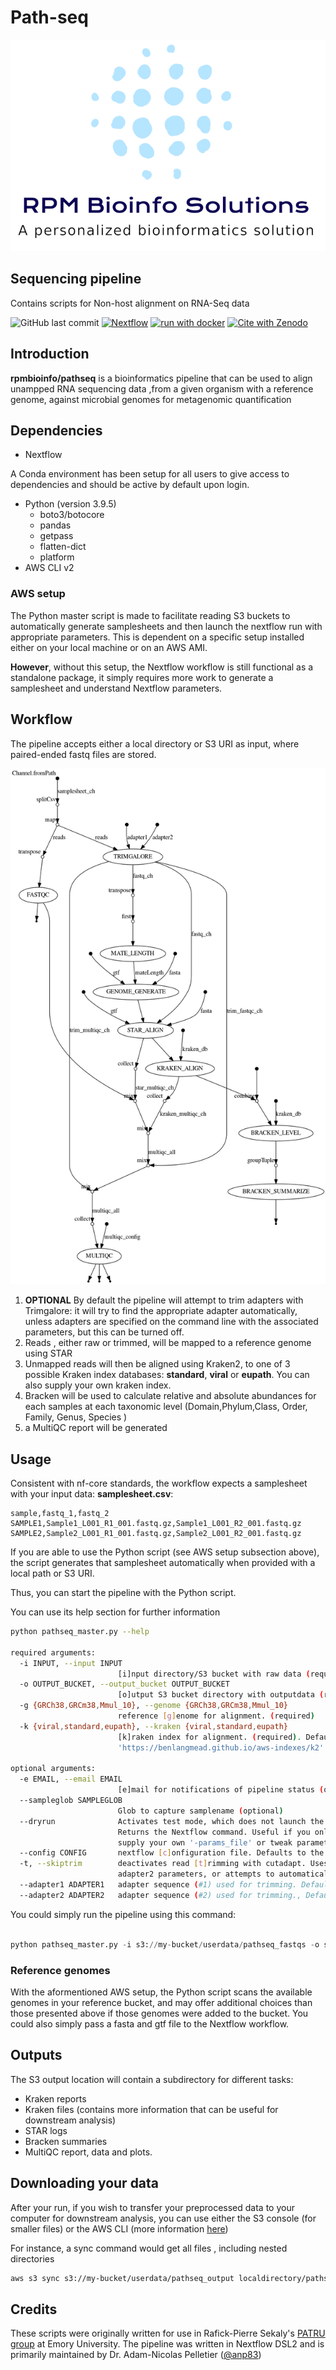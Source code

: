 

# Path-seq
![rpmbioinfo/pathseq log](docs/images/rpm_en_logo_lowres.jpg)

## Sequencing pipeline
Contains scripts for Non-host alignment on RNA-Seq data

<!-- badges: start -->
![GitHub last commit](https://img.shields.io/github/last-commit/rpmbioinfo/pathseq/main)
[![Nextflow](https://img.shields.io/badge/nextflow%20DSL2-%E2%89%A522.10.1-23aa62.svg)](https://www.nextflow.io/)
[![run with docker](https://img.shields.io/badge/run%20with-docker-0db7ed?labelColor=000000&logo=docker)](https://www.docker.com/)
[![Cite with Zenodo](http://img.shields.io/badge/DOI-10.5281/zenodo.7942423-1073c8?labelColor=000000)](https://doi.org/10.5281/zenodo.7942423)

<!-- badges: end -->

## Introduction

**rpmbioinfo/pathseq** is a bioinformatics pipeline that can be used to align unampped RNA sequencing data ,from a given organism with a reference genome, against microbial genomes for metagenomic quantification



## Dependencies

- Nextflow

A Conda environment has been setup for all users to give access to dependencies and should be active by default upon login. 

- Python (version 3.9.5)
    - boto3/botocore
    - pandas
    - getpass
    - flatten-dict
    - platform
- AWS CLI v2

### AWS setup
The Python master script is made to facilitate reading S3 buckets to automatically generate samplesheets and then launch the nextflow run with appropriate parameters. 
This is dependent on a specific setup installed either on your local machine or on an AWS AMI. 

**However**, without this setup, the Nextflow workflow is still functional as a standalone package, it simply requires more work to generate a samplesheet and understand Nextflow parameters. 


## Workflow
The pipeline accepts either a local directory or S3 URI as input, where paired-ended fastq files are stored. 

![rpmbioinfo/pathseq workflow map](docs/images/flowchart.png)


1. **OPTIONAL** By default  the pipeline will attempt to trim adapters with Trimgalore: it will try to find the appropriate adapter automatically, unless adapters are specified on the command line with the associated parameters, but this can be turned off. 
2. Reads , either raw or trimmed, will be mapped to a reference genome using STAR
3. Unmapped reads will then be aligned using Kraken2, to one of 3 possible Kraken index databases: **standard**, **viral** or **eupath**. You can also supply your own kraken index. 
4. Bracken will be used to calculate relative and absolute abundances for each samples at each taxonomic level (Domain,Phylum,Class, Order, Family, Genus, Species )
5. a MultiQC report will be generated



## Usage

Consistent with nf-core standards, the workflow expects a samplesheet with your input data:
**samplesheet.csv**:
```csv
sample,fastq_1,fastq_2
SAMPLE1,Sample1_L001_R1_001.fastq.gz,Sample1_L001_R2_001.fastq.gz
SAMPLE2,Sample2_L001_R1_001.fastq.gz,Sample2_L001_R2_001.fastq.gz
```

If you are able to use the Python script \(see AWS setup subsection above\), the script generates that samplesheet automatically when provided with a local path or S3 URI. 

Thus, you can start the pipeline with the Python script. 

You can use its help section for further information



```bash
python pathseq_master.py --help  

required arguments:
  -i INPUT, --input INPUT
                        [i]nput directory/S3 bucket with raw data (required)
  -o OUTPUT_BUCKET, --output_bucket OUTPUT_BUCKET
                        [o]utput S3 bucket directory with outputdata (required)
  -g {GRCh38,GRCm38,Mmul_10}, --genome {GRCh38,GRCm38,Mmul_10}
                        reference [g]enome for alignment. (required)
  -k {viral,standard,eupath}, --kraken {viral,standard,eupath}
                        [k]raken index for alignment. (required). Defaults to standard. More details at
                        'https://benlangmead.github.io/aws-indexes/k2'

optional arguments:
  -e EMAIL, --email EMAIL
                        [e]mail for notifications of pipeline status (optional) if NOT for the user.
  --sampleglob SAMPLEGLOB
                        Glob to capture samplename (optional)
  --dryrun              Activates test mode, which does not launch the run on AWS Batch. Defaults to FALSE.
                        Returns the Nextflow command. Useful if you only wish to generate the samplesheet, but
                        supply your own '-params_file' or tweak parameters further.
  --config CONFIG       nextflow [c]onfiguration file. Defaults to the /home/adampelletier/conf/aws.config.
  -t, --skiptrim        deactivates read [t]rimming with cutadapt. Uses adapters specified with adapter1 and
                        adapter2 parameters, or attempts to automatically detects adapters. 
  --adapter1 ADAPTER1   adapter sequence (#1) used for trimming. Defaults to 'NONE'
  --adapter2 ADAPTER2   adapter sequence (#2) used for trimming., Defauls to 'NONE'


```

You could simply run the pipeline using this command:

```python

python pathseq_master.py -i s3://my-bucket/userdata/pathseq_fastqs -o s3://my-bucket/userdata/pathseq_output -g GRCh38

```

### Reference genomes
With the aformentioned AWS setup, the Python script scans the available genomes in your reference bucket, and may offer additional choices than those presented above if those genomes were added to the bucket. 
You could also simply pass a fasta and gtf file to the Nextflow workflow. 



## Outputs
The S3 output location will contain a subdirectory for different tasks:

- Kraken reports
- Kraken files \(contains more information that can be useful for downstream analysis\)
- STAR logs
- Bracken summaries
- MultiQC report, data and plots.



## Downloading your data
After your run, if you wish to transfer your preprocessed data to your computer for downstream analysis, you can use either the S3 console \(for smaller files\) or the AWS CLI \(more information [here](https://awscli.amazonaws.com/v2/documentation/api/latest/reference/s3/index.html)\)

For instance, a sync command would get all files , including nested directories
```bash 
aws s3 sync s3://my-bucket/userdata/pathseq_output localdirectory/pathseq/preprocessed_data
``` 


## Credits

These scripts were originally written for use in Rafick-Pierre Sekaly's [PATRU group](https://med.emory.edu/departments/pathology/research/patru/people/patru-faculty.html) at Emory University. 
The pipeline was written in Nextflow DSL2 and is primarily maintained by Dr. Adam-Nicolas Pelletier ([@anp83](https://github.com/anp83)) 

